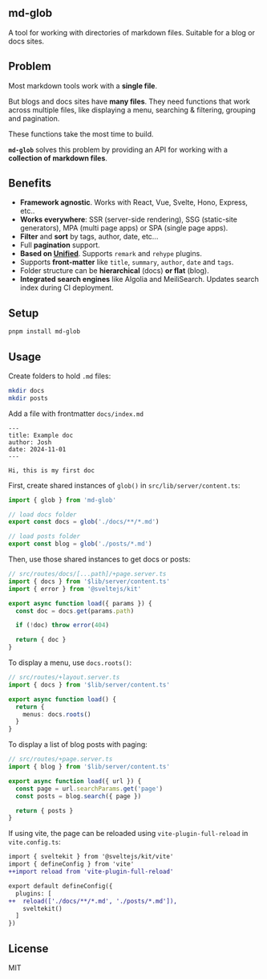 md-glob
---------

A tool for working with directories of markdown files. Suitable for a blog or docs sites.

## Problem

Most markdown tools work with a **single file**.

But blogs and docs sites have **many files**. They need functions that work across multiple files, like displaying a menu, searching & filtering, grouping and pagination.

These functions take the most time to build.

**`md-glob`** solves this problem by providing an API for working with a **collection of markdown files**.

## Benefits

- **Framework agnostic**. Works with React, Vue, Svelte, Hono, Express, etc..
- **Works everywhere**: SSR (server-side rendering), SSG (static-site generators), MPA (multi page apps) or SPA (single page apps).
- **Filter** and **sort** by tags, author, date, etc...
- Full **pagination** support.
- **Based on [Unified](https://unifiedjs.com)**. Supports `remark` and `rehype` plugins.
- Supports **front-matter** like `title`, `summary`, `author`, `date` and `tags`.
- Folder structure can be **hierarchical** (docs) **or flat** (blog).
- **Integrated search engines** like Algolia and MeiliSearch. Updates search index during CI deployment.

## Setup

```sh
pnpm install md-glob
```

## Usage

Create folders to hold `.md` files:

```sh
mkdir docs
mkdir posts
```

Add a file with frontmatter `docs/index.md`

```
---
title: Example doc
author: Josh
date: 2024-11-01
---

Hi, this is my first doc
```

First, create shared instances of `glob()` in `src/lib/server/content.ts`:

```typescript
import { glob } from 'md-glob'

// load docs folder
export const docs = glob('./docs/**/*.md')

// load posts folder
export const blog = glob('./posts/*.md')
```

Then, use those shared instances to get docs or posts:

```typescript
// src/routes/docs/[...path]/+page.server.ts
import { docs } from '$lib/server/content.ts'
import { error } from '@sveltejs/kit'

export async function load({ params }) {
  const doc = docs.get(params.path)

  if (!doc) throw error(404)

  return { doc }
}
```

To display a menu, use `docs.roots()`:

```typescript
// src/routes/+layout.server.ts
import { docs } from '$lib/server/content.ts'

export async function load() {
  return {
    menus: docs.roots()
  }
}
```

To display a list of blog posts with paging:

```typescript
// src/routes/+page.server.ts
import { blog } from '$lib/server/content.ts'

export async function load({ url }) {
  const page = url.searchParams.get('page')
  const posts = blog.search({ page })

  return { posts }
}
```

If using vite, the page can be reloaded using `vite-plugin-full-reload` in `vite.config.ts`:

```diff
import { sveltekit } from '@sveltejs/kit/vite'
import { defineConfig } from 'vite'
++import reload from 'vite-plugin-full-reload'

export default defineConfig({
  plugins: [
++  reload(['./docs/**/*.md', './posts/*.md']),
    sveltekit()
  ]
})
```

## License

MIT
